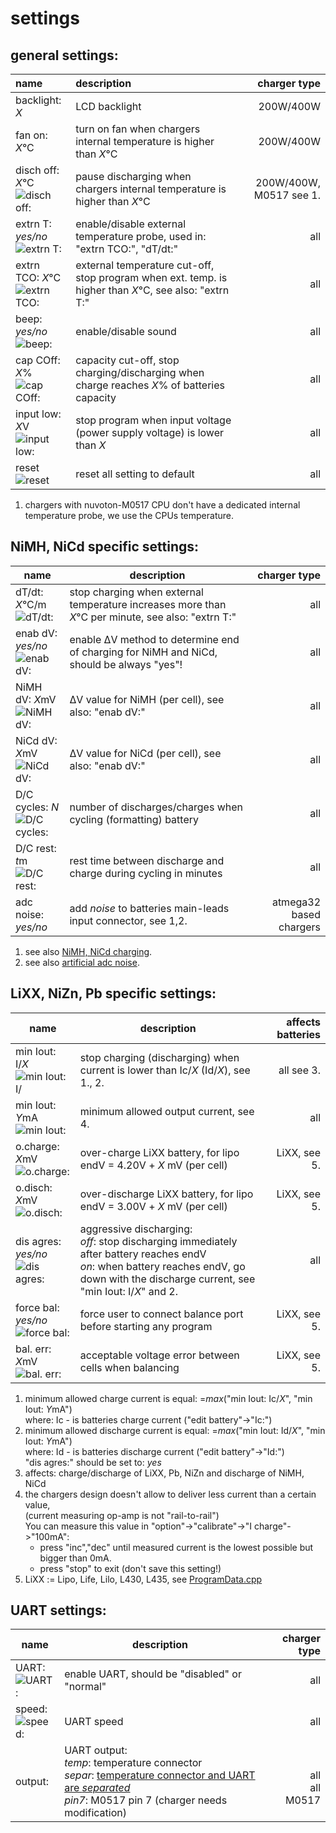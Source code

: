 
settings
========

general settings:
-----------------

| name                                           | description     | charger type|
|:-----------------------------------------------|:----------------|------------:|
|backlight: *X*                                  | LCD backlight | 200W/400W   |
|fan on: *X*°C                                   | turn on fan when chargers internal temperature is higher than *X*°C |  200W/400W |
|disch off: *X*°C<br>![disch off:](disch_off.png)| pause discharging when chargers internal temperature is higher than *X*°C | 200W/400W, M0517 see 1.|
|extrn T: *yes/no*<br>![extrn T:](extrn_T.png)   | enable/disable external temperature probe, used in: "extrn TCO:", "dT/dt:"| all| 
|extrn TCO: *X*°C<br>![extrn TCO:](extrn_TCO.png)| external temperature cut-off, stop program when ext. temp. is higher than *X*°C, see also: "extrn T:" | all| 
|beep: *yes/no*<br>![beep:](beep.png)            | enable/disable sound | all|
|cap COff: *X*%<br>![cap COff:](cap_COff.png)    | capacity cut-off, stop charging/discharging when charge reaches *X*% of batteries capacity| all |
|input low: *X*V<br>![input low:](input_low.png) | stop program when input voltage (power supply voltage) is lower than *X*| all | 
|reset<br>![reset](reset.png)                    | reset all setting to default | all |


1. chargers with nuvoton-M0517 CPU don't have a dedicated internal temperature probe, we use the CPUs temperature. 


NiMH, NiCd specific settings:
-----------------------------


| name                                            | description | charger type|
|-------------------------------------------------|-------------|------------:|
|dT/dt: *X*°C/m<br>![dT/dt:](dT_dt.png)           | stop charging when external temperature increases more than *X*°C per minute, see also: "extrn T:"| all |
|enab dV: *yes/no*<br>![enab dV:](enab_dV.png)    | enable ΔV method to determine end of charging for NiMH and NiCd, should be always "yes"!| all |
|NiMH dV: *X*mV<br>![NiMH dV:](NiMH_dV.png)       | ΔV value for NiMH (per cell), see also: "enab dV:"| all |
|NiCd dV: *X*mV<br>![NiCd dV:](NiCd_dV.png)       | ΔV value for NiCd (per cell), see also: "enab dV:"| all |
|D/C cycles: *N*<br>![D/C cycles:](D_C_cycles.png)| number of discharges/charges when cycling (formatting) battery| all |
|D/C rest: *t*m<br>![D/C rest:](D_C_rest.png)     | rest time between discharge and charge during cycling in minutes| all |
|adc noise: *yes/no*                              | add *noise* to batteries main-leads input connector, see 1,2. | atmega32 based chargers |

1. see also [NiMH, NiCd charging](../nimh_nicd_charging.md).
2. see also [artificial adc noise](../artificial_adc_noise.md).


LiXX, NiZn, Pb specific settings:
---------------------------------

| name                                              | description          | affects batteries |
|---------------------------------------------------|----------------------|------------------:|
|min Iout: I/*X*<br>![min Iout: I/](min_Iout_I.png) | stop charging (discharging) when current is lower than Ic/*X* (Id/*X*), see 1., 2.| all see 3.|
|min Iout: *Y*mA<br>![min Iout:](min_Iout.png)      | minimum allowed output current, see 4.| all |
|o.charge: *X*mV<br>![o.charge:](o_charge.png)      | over-charge LiXX battery, for lipo endV = 4.20V + *X* mV (per cell) | LiXX, see 5.| 
|o.disch: *X*mV<br>![o.disch:](o_disch.png)         | over-discharge LiXX battery, for lipo endV = 3.00V + *X* mV (per cell) | LiXX, see 5.|
|dis agres: *yes/no*<br>![dis agres:](dis_agres.png)| aggressive discharging:<br>*off*: stop discharging immediately after battery reaches endV<br>*on*: when battery reaches endV, go down with the discharge current, see "min Iout: I/*X*" and 2.| all |
|force bal: *yes/no*<br>![force bal:](force_bal.png)| force user to connect balance port before starting any program | LiXX, see 5.|
|bal. err: *X*mV<br>![bal. err:](bal_err.png)       | acceptable voltage error between cells when balancing | LiXX, see 5.|

1. minimum allowed charge current is equal: =*max*("min Iout: Ic/*X*", "min Iout: *Y*mA")  
   where: Ic - is batteries charge current ("edit battery"->"Ic:")
2. minimum allowed discharge current is equal: =*max*("min Iout: Id/*X*", "min Iout: *Y*mA")  
   where: Id - is batteries discharge current ("edit battery"->"Id:")  
   "dis agres:" should be set to: *yes*
2. affects: charge/discharge of LiXX, Pb, NiZn and discharge of NiMH, NiCd
3. the chargers design doesn't allow to deliver less current than a certain value,  
   (current measuring op-amp is not "rail-to-rail")  
   You can measure this value in "option"->"calibrate"->"I charge"->"100mA":
   - press "inc","dec" until measured current is the lowest possible but bigger than 0mA.
   - press "stop" to exit (don't save this setting!) 
4. LiXX := Lipo, Life, Lilo, L430, L435, see [ProgramData.cpp](../../src/core/ProgramData.cpp#L50-L54)

UART settings:
--------------
| name                                  | description | charger type|
|---------------------------------------|-------------|------------:|
|UART:<br>![UART:](UART.png)            | enable UART, should be "disabled" or "normal" | all|
|speed:<br>![speed:](speed.png)         | UART speed | all |
|output:<br>                            | UART output:<br>*temp*: temperature connector <br> *separ*: [temperature connector and UART are *separated*](../temp_sensor/atmega32_mod/mod_temp_UART_separation.md) <br> *pin7*: M0517 pin 7 (charger needs modification)| <br> all <br> all <br>M0517 |



